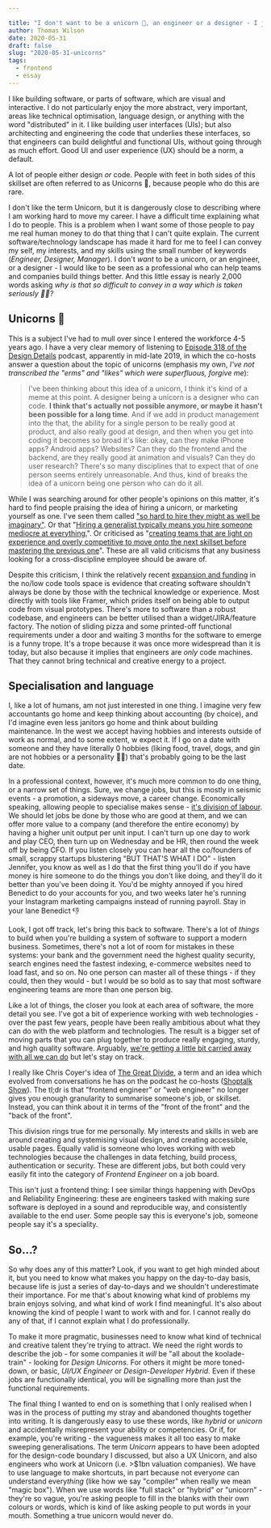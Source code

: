 ```yaml
---

title: "I don't want to be a unicorn 🦄, an engineer or a designer - I just want to build things better"
author: Thomas Wilson
date: 2020-05-31
draft: false
slug: "2020-05-31-unicorns"
tags:
  - frontend
  - essay
---
```


I like building software, or parts of software, which are visual and interactive. I do not particularly enjoy the more abstract, very important, areas like technical optimisation, language design, or anything with the word "distributed" in it. I like building user interfaces (UIs); but also architecting and engineering the code that underlies these interfaces, so that engineers can build delightful and functional UIs, without going through as much effort. Good UI and user experience (UX) should be a norm, a default.

A lot of people either design _or_ code. People with feet in both sides of this skillset are often referred to as Unicorns 🦄, because people who do this are rare.

I don't like the term Unicorn, but it is dangerously close to describing where I am working hard to move my career. I have a difficult time explaining what I do to people. This is a problem when I want some of those people to pay me real human money to do that thing that I can't quite explain. The current software/technology landscape has made it hard for me to feel I can convey my self, my interests, and my skills using the small number of keywords (_Engineer, Designer, Manager_). I don't _want_ to be a unicorn, or an engineer, or a designer - I would like to be seen as a professional who can help teams and companies build things better. And this little essay is nearly 2,000 words asking _why is that so difficult to convey in a way which is taken seriously 🤷‍♀️?_

## Unicorns 🦄

This is a subject I've had to mull over since I entered the workforce 4-5 years ago. I have a very clear memory of listening to [Episode 318 of the Design Details](https://designdetails.fm/episodes/310638) podcast, apparently in mid-late 2019, in which the co-hosts answer a question about the topic of unicorns (emphasis my own, _I've not transcribed the "erms" and "likes" which were superfluous, forgive me_):

> I've been thinking about this idea of a unicorn, I think it's kind of a meme at this point. A designer being a unicorn is a designer who can code. **I think that's actually not possible anymore, or maybe it hasn't been possible for a long time**. And if we add in product management into the that, the ability for a single person to be really good at product, and also really good at design, and then when you get into coding it becomes so broad it's like: okay, can they make iPhone apps? Android apps? Websites? Can they do the frontend and the backend, are they really good at animation and visuals? Can they do user research? There's so many disciplines that to expect that of one person seems entirely unreasonable. And thus, kind of breaks the idea of a unicorn being one person who can do it all.

While I was searching around for other people's opinions on this matter, it's hard to find people praising the idea of hiring a unicorn, or marketing yourself as one. I've seen them called ["so hard to hire they might as well be imaginary"](https://www.atlanticbt.com/insights/myth-full-stack-unicorn-developer/). Or that "[Hiring a generalist typically means you hire someone mediocre at everything.](https://uxdesign.cc/the-mystical-unicorn-designer-c824d992599)". Or criticised as "[creating teams that are light on experience and overly competitive to move onto the next skillset before mastering the previous one](https://www.brianhoadley.com/2019/07/17/a-world-of-increasing-expectation-10x-engineers-and-unicorn-designers/)". These are all valid criticisms that any business looking for a cross-discipline employee should be aware of.

Despite this criticism, I think the relatively recent [expansion and funding](https://www.businessinsider.com/top-low-code-no-code-startups-investors-2020-1?r=US&IR=T) in the no/low code tools space is evidence that creating software shouldn't always be done by those with the technical knowledge or experience. Most directly with tools like Framer, which prides itself on being able to output code from visual prototypes. There's more to software than a robust codebase, and engineers can be better utilised than a widget/JIRA/feature factory. The notion of sliding pizza and some printed-off functional requirements under a door and waiting 3 months for the software to emerge is a funny trope. It's a trope because it was once more widespread than it is today, but also because it implies that engineers are _only_ code machines. That they cannot bring technical and creative energy to a project.

## Specialisation and language

I, like a lot of humans, am not just interested in one thing. I imagine very few accountants go home and keep thinking about accounting (by choice), and I'd imagine even less janitors go home and think about building maintenance. In the west we accept having hobbies and interests outside of work as normal, and to some extent, w expect it. If I go on a date with someone and they have literally 0 hobbies (liking food, travel, dogs, and gin are not hobbies or a personality 🙅‍♀️) that's probably going to be the last date.

In a professional context, however, it's much more common to do one thing, or a narrow set of things. Sure, we change jobs, but this is mostly in seismic events - a promotion, a sideways move, a career change. Economically speaking, allowing people to specialise makes sense - [it's division of labour](https://en.wikipedia.org/wiki/Division_of_labour). We should let jobs be done by those who are good at them, and we can offer more value to a company (and therefore the entire economy) by having a higher unit output per unit input. I can't turn up one day to work and play CEO, then turn up on Wednesday and be HR, then round the week off by being CFO. If you listen closely you can hear all the co/founders of small, scrappy startups blustering "BUT THAT'S WHAT I DO" - listen Jennifer, you know as well as I do that the first thing you'll do if you have money is hire someone to do the things you don't like doing, and they'll do it better than you've been doing it. You'd be mighty annoyed if you hired Benedict to do your accounts for you, and two weeks later he's running your Instagram marketing campaigns instead of running payroll. Stay in your lane Benedict 👎

Look, I got off track, let's bring this back to software. There's a lot of _things_ to build when you're building a system of software to support a modern business. Sometimes, there's not a lot of room for mistakes in these systems: your bank and the government need the highest quality security, search engines need the fastest indexing, e-commerce websites need to load fast, and so on. No one person can master all of these things - if they could, then they would - but I would be so bold as to say that most software engineering teams are more than one person big.

Like a lot of things, the closer you look at each area of software, the more detail you see. I've got a bit of experience working with web technologies - over the past few years, people have been really ambitious about what they can do with the web platform and technologies. The result is a bigger set of moving parts that you can plug together to produce really engaging, sturdy, and high quality software. Arguably, [we're getting a little bit carried away with all we can do](https://macwright.org/2020/05/10/spa-fatigue.html) but let's stay on track.

I really like Chris Coyer's idea of [The Great Divide](https://css-tricks.com/the-great-divide/), a term and an idea which evolved from conversations he has on the podcast he co-hosts ([Shoptalk Show](https://shoptalkshow.com/)). The tl;dr is that "frontend engineer" or "web engineer" no longer gives you enough granularity to summarise someone's job, or skillset. Instead, you can think about it in terms of the "front of the front" and the "back of the front".

This division rings true for me personally. My interests and skills in web are around creating and systemising visual design, and creating accessible, usable pages. Equally valid is someone who loves working with web technologies because the challenges in data fetching, build process, authentication or security. These are different jobs, but both could very easily fit into the category of _Frontend Engineer_ on a job board.

This isn't just a frontend thing: I see similar things happening with DevOps and Reliability Engineering: these are engineers tasked with making sure software is deployed in a sound and reproducible way, and consistently available to the end user. Some people say this is everyone's job, someone people say it's a speciality.

## So...?

So why does any of this matter? Look, if you want to get high minded about it, but you need to know what makes you happy on the day-to-day basis, because life is just a series of day-to-days and we shouldn't underestimate their importance. For me that's about knowing what kind of problems my brain enjoys solving, and what kind of work I find meaningful. It's also about knowing the kind of people I want to work with and for. I cannot really do any of that, if I cannot explain what I do professionally.

To make it more pragmatic, businesses need to know what kind of technical and creative talent they're trying to attract. We need the right words to describe the job - for some companies it _will_ be "all about the koolade-train" - looking for _Design Unicorns._ For others it might be more toned-down, or basic, _UI/UX Engineer_ or _Design-Developer Hybrid._ Even if these jobs are functionally identical, you will be signalling more than just the functional requirements.

The final thing I wanted to end on is something that I only realised when I was in the process of putting my stray and abandoned thoughts together into writing. It is dangerously easy to use these words, like _hybrid_ or _unicorn_ and accidentally misrepresent your ability or competencies. Or if, for example, you're writing - the vagueness makes it all too easy to make sweeping generalisations. The term _Unicorn_ appears to have been adopted for the design-code boundary I discussed, but also a UX Unicorn, and also engineers who work at Unicorn (i.e. >\$1bn valuation companies). We have to use language to make shortcuts, in part because not every*one* can understand every*thing* (like how we say "compiler" when really we mean "magic box"). When we use words like "full stack" or "hybrid" or "unicorn" - they're so vague, you're asking people to fill in the blanks with their own colours or words, which is kind of like asking people to put words in your mouth. Something a true unicorn would never do.
